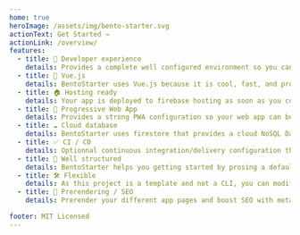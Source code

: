 ```yaml
---
home: true
heroImage: /assets/img/bento-starter.svg
actionText: Get Started →
actionLink: /overview/
features:
  - title: 🙌 Developer experience
    details: Provides a complete well configured environment so you can immediatly focus on writing your web app code.
  - title: 💚 Vue.js
    details: BentoStarter uses Vue.js because it is cool, fast, and probably the easiest javascript framework to learn today.
  - title: 🏠 Hosting ready
    details: Your app is deployed to firebase hosting as soon as you commit a new version.
  - title: 🚀 Progressive Web App
    details: Provides a strong PWA configuration so your web app can be used as a mobile (IOS / Android) or desktop application.
  - title: ☁️ Cloud database
    details: BentoStarter uses firestore that provides a cloud NoSQL Database, so you can focus on writing your front-end code.
  - title: ✅ CI / CD
    details: Optionnal continuous integration/delivery configuration that helps you to control your code quality before deployment.
  - title: 📁 Well structured
    details: BentoStarter helps you getting started by prosing a default app structure based on best practices.
  - title: 🛠 Flexible
    details: As this project is a template and not a CLI, you can modify the whole project according to you needs.
  - title: 🔎 Prerendering / SEO
    details: Prerender your different app pages and boost SEO with meta-data description per page.

footer: MIT Licensed
---
```

